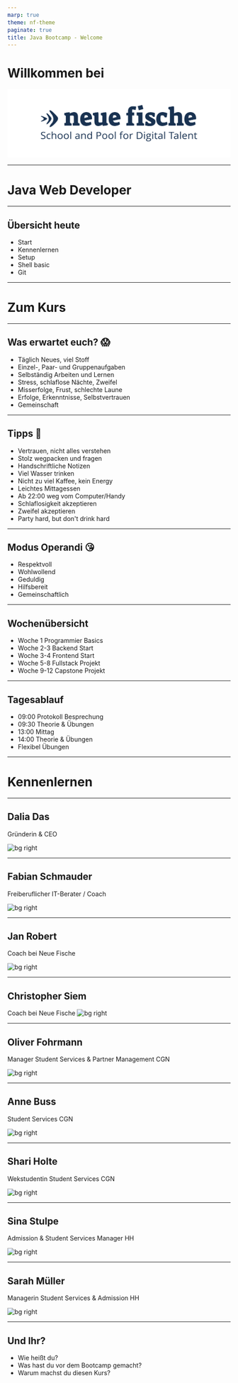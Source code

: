 ```yaml
---
marp: true
theme: nf-theme
paginate: true
title: Java Bootcamp - Welcome
---
```


# Willkommen bei

![](img/nf-logo.png)

---

# Java Web Developer

---

## Übersicht heute

-   Start
-   Kennenlernen
-   Setup
-   Shell basic
-   Git

---

# Zum Kurs

---

## Was erwartet euch? 😱

-   Täglich Neues, viel Stoff
-   Einzel-, Paar- und Gruppenaufgaben
-   Selbständig Arbeiten und Lernen
-   Stress, schlaflose Nächte, Zweifel
-   Misserfolge, Frust, schlechte Laune
-   Erfolge, Erkenntnisse, Selbstvertrauen
-   Gemeinschaft

---

## Tipps 🤫

-   Vertrauen, nicht alles verstehen
-   Stolz wegpacken und fragen
-   Handschriftliche Notizen
-   Viel Wasser trinken
-   Nicht zu viel Kaffee, kein Energy
-   Leichtes Mittagessen
-   Ab 22:00 weg vom Computer/Handy
-   Schlaflosigkeit akzeptieren
-   Zweifel akzeptieren
-   Party hard, but don't drink hard

---

## Modus Operandi 😘

-   Respektvoll
-   Wohlwollend
-   Geduldig
-   Hilfsbereit
-   Gemeinschaftlich

---

## Wochenübersicht

-   Woche 1 Programmier Basics
-   Woche 2-3 Backend Start
-   Woche 3-4 Frontend Start
-   Woche 5-8 Fullstack Projekt
-   Woche 9-12 Capstone Projekt

---

## Tagesablauf

-   09:00 Protokoll Besprechung
-   09:30 Theorie & Übungen
-   13:00 Mittag
-   14:00 Theorie & Übungen
-   Flexibel Übungen

---

# Kennenlernen

---

## Dalia Das

Gründerin & CEO

![bg right](https://ca.slack-edge.com/TTHG21AH3-UU9RYNP51-09802cc691a2-512)

---

## Fabian Schmauder

Freiberuflicher IT-Berater / Coach

![bg right](https://ca.slack-edge.com/TTHG21AH3-U010JB81H9B-217b8c4203b0-512)

---

## Jan Robert

Coach bei Neue Fische

![bg right](https://ca.slack-edge.com/TTHG21AH3-U017Z3Z7K1D-186af2d9a067-512)

---

## Christopher Siem

Coach bei Neue Fische
![bg right](https://ca.slack-edge.com/TTHG21AH3-U01CR83AB08-51a7515bb12a-512)

---

## Oliver Fohrmann

Manager Student Services & Partner Management CGN

![bg right](https://ca.slack-edge.com/TTHG21AH3-U01D4U9FGG7-fa88a7c96ee1-512)

---

## Anne Buss

Student Services CGN

![bg right](https://nf-talent-app-pubic-image-prod.s3.eu-central-1.amazonaws.com/anne/400/image.jpeg)

---

## Shari Holte

Wekstudentin Student Services CGN

![bg right](https://ca.slack-edge.com/TTHG21AH3-U01C35GU36U-ae1d2b910988-512)

---

## Sina Stulpe

Admission & Student Services Manager HH

![bg right](https://ca.slack-edge.com/TTHG21AH3-U01677P02KW-705a3d94fdbe-512)

---

## Sarah Müller

Managerin Student Services & Admission HH

![bg right](https://ca.slack-edge.com/TTHG21AH3-U016XEQMNKY-cc499a7f70f0-512)

---

## Und Ihr?

-   Wie heißt du?
-   Was hast du vor dem Bootcamp gemacht?
-   Warum machst du diesen Kurs?
